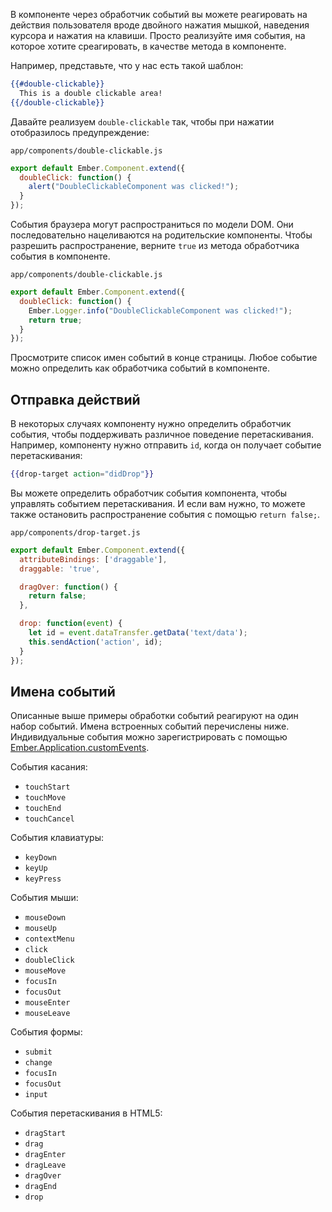 В компоненте через обработчик событий вы можете реагировать на действия пользователя вроде двойного нажатия мышкой, наведения курсора и нажатия на клавиши. Просто реализуйте имя события, на которое хотите среагировать, в качестве метода в компоненте.

Например, представьте, что у нас есть такой шаблон:

```hbs
{{#double-clickable}}
  This is a double clickable area!
{{/double-clickable}}
```

Давайте реализуем `double-clickable` так, чтобы при нажатии отобразилось предупреждение:

`app/components/double-clickable.js`
```js
export default Ember.Component.extend({
  doubleClick: function() {
    alert("DoubleClickableComponent was clicked!");
  }
});
```

События браузера могут распространиться по модели DOM. Они последовательно нацеливаются на родительские компоненты. Чтобы разрешить распространение, верните `true` из метода обработчика события в компоненте.

`app/components/double-clickable.js`
```js
export default Ember.Component.extend({
  doubleClick: function() {
    Ember.Logger.info("DoubleClickableComponent was clicked!");
    return true;
  }
});
```

Просмотрите список имен событий в конце страницы. Любое событие можно определить как обработчика событий в компоненте.

## Отправка действий

В некоторых случаях компоненту нужно определить обработчик события, чтобы поддерживать различное поведение перетаскивания. Например, компоненту нужно отправить `id`, когда он получает событие перетаскивания:

```hbs
{{drop-target action="didDrop"}}
```

Вы можете определить обработчик события компонента, чтобы управлять событием перетаскивания. И если вам нужно, то можете также остановить распространение события с помощью `return false;`.

`app/components/drop-target.js`
```js
export default Ember.Component.extend({
  attributeBindings: ['draggable'],
  draggable: 'true',

  dragOver: function() {
    return false;
  },

  drop: function(event) {
    let id = event.dataTransfer.getData('text/data');
    this.sendAction('action', id);
  }
});
```

## Имена событий

Описанные выше примеры обработки событий реагируют на один набор событий. Имена встроенных событий перечислены ниже. Индивидуальные события можно зарегистрировать с помощью [Ember.Application.customEvents](http://emberjs.com/api/classes/Ember.Application.html#property_customEvents).

События касания:

* `touchStart`
* `touchMove`
* `touchEnd`
* `touchCancel`

События клавиатуры:

* `keyDown`
* `keyUp`
* `keyPress`

События мыши:

* `mouseDown`
* `mouseUp`
* `contextMenu`
* `click`
* `doubleClick`
* `mouseMove`
* `focusIn`
* `focusOut`
* `mouseEnter`
* `mouseLeave`
 
События формы:

* `submit`
* `change`
* `focusIn`
* `focusOut`
* `input`

События перетаскивания в HTML5:

* `dragStart`
* `drag`
* `dragEnter`
* `dragLeave`
* `dragOver`
* `dragEnd`
* `drop`